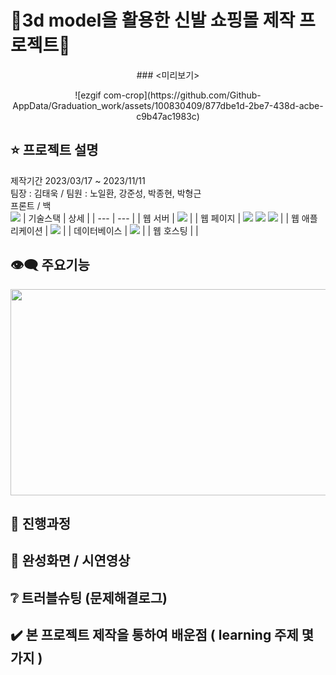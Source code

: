 # 👟3d model을 활용한 신발 쇼핑몰 제작 프로젝트:mans_shoe:

<div align="center">
  ### <미리보기>
<p align="center"> ![ezgif com-crop](https://github.com/Github-AppData/Graduation_work/assets/100830409/877dbe1d-2be7-438d-acbe-c9b47ac1983c) </p>
    
</div>

## :star: 프로젝트 설명
제작기간 2023/03/17 ~ 2023/11/11 <br/>
팀장 : 김태욱 / 팀원 : 노일환, 강준성, 박종현, 박형근 <br/>
프론트 / 백 <br/>
<img src="https://img.shields.io/badge/Sketchfab-1CAAD9?style=for-the-badge&logo=Sketchfab&logoColor=white">
| 기술스택 | 상세 |
| --- | --- |
| 웹 서버 |  <img src="https://img.shields.io/badge/Spring Boot-6DB33F?style=for-the-badge&logo=Spring Boot&logoColor=white"> |
| 웹 페이지 | <img src="https://img.shields.io/badge/Html5-E34F26?style=for-the-badge&logo=Html5&logoColor=white">                                                                     <img src="https://img.shields.io/badge/CSS3-1572B6?style=for-the-badge&logo=CSS3&logoColor=white">                                                                       <img src="https://img.shields.io/badge/JavaScript-F7DF1E?style=for-the-badge&logo=JavaScript&logoColor=white">                                                            |
| 웹 애플리케이션 | <img src="https://img.shields.io/badge/Thymeleaf-005F0F?style=for-the-badge&logo=Thymeleaf&logoColor=white"> |
| 데이터베이스 | <img src="https://img.shields.io/badge/MySQL-4479A1?style=for-the-badge&logo=MySQL&logoColor=white"> |
| 웹 호스팅 |  | <br/>
## :eye_speech_bubble: 주요기능
<img src = "https://user-images.githubusercontent.com/100830409/231042686-0a185190-c858-4e47-bef1-198aecc68022.png" width = " 660 " height = " 330 " >

## :page_with_curl: 진행과정

## :stars: 완성화면 / 시연영상

## :grey_question: 트러블슈팅 (문제해결로그)

## :heavy_check_mark: 본 프로젝트 제작을 통하여 배운점 ( learning 주제 몇가지 )
